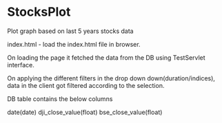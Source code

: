 # StocksPlot
Plot graph based on last 5 years stocks data

index.html - load the index.html file in browser.

On loading the page it fetched the data from the DB using TestServlet interface.

On applying the different filters in the  drop down down(duration/indices), data in the client got filtered according to the selection.

DB table contains the below columns

date(date)
dji_close_value(float)
bse_close_value(float)
